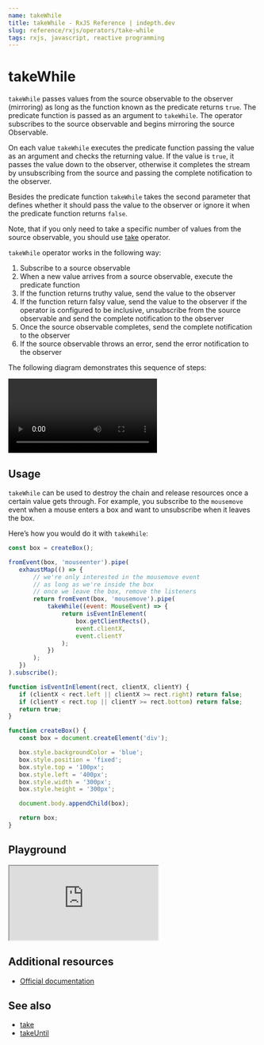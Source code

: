 ```yaml
---
name: takeWhile
title: takeWhile - RxJS Reference | indepth.dev
slug: reference/rxjs/operators/take-while
tags: rxjs, javascript, reactive programming
---
```


# takeWhile

`takeWhile` passes values from the source observable to the observer (mirroring) as long as the function known as the predicate returns `true`. The predicate function is passed as an argument to `takeWhile`. The operator subscribes to the source observable and begins mirroring the source Observable. 

On each value `takeWhile` executes the predicate function passing the value as an argument and checks the returning value. If the value is `true`, it passes the value down to the observer, otherwise it completes the stream by unsubscribing from the source and passing the complete notification to the observer. 

Besides the predicate function `takeWhile` takes the second parameter that defines whether it should pass the value to the observer or ignore it when the predicate function returns `false`.

Note, that if you only need to take a specific number of values from the source observable, you should use [take](https://indepth.dev/reference/rxjs/operators/take) operator.

`takeWhile` operator works in the following way:

1. Subscribe to a source observable
2. When a new value arrives from a source observable, execute the predicate function
3. If the function returns truthy value, send the value to the observer
4. If the function return falsy value, send the value to the observer if the operator is configured to be inclusive, unsubscribe from the source observable and send the complete notification to the observer
5. Once the source observable completes, send the complete notification to the observer
6. If the source observable throws an error, send the error notification to the observer

The following diagram demonstrates this sequence of steps:

<video>
    <source src="https://images.indepth.dev/references/rxjs/operators/take-while.mp4" type="video/mp4">
</video>

## Usage
`takeWhile` can be used to destroy the chain and release resources once a certain value gets through. For example, you subscribe to the `mousemove` event when a mouse enters a box and want to unsubscribe when it leaves the box. 

Here’s how you would do it with `takeWhile`:

```javascript
const box = createBox();

fromEvent(box, 'mouseenter').pipe(
   exhaustMap(() => {
       // we're only interested in the mousemove event
       // as long as we're inside the box
       // once we leave the box, remove the listeners
       return fromEvent(box, 'mousemove').pipe(
           takeWhile((event: MouseEvent) => {
               return isEventInElement(
                   box.getClientRects(),
                   event.clientX,
                   event.clientY
               );
           })
       );
   })
).subscribe();

function isEventInElement(rect, clientX, clientY) {
   if (clientX < rect.left || clientX >= rect.right) return false;
   if (clientY < rect.top || clientY >= rect.bottom) return false;
   return true;
}

function createBox() {
   const box = document.createElement('div');

   box.style.backgroundColor = 'blue';
   box.style.position = 'fixed';
   box.style.top = '100px';
   box.style.left = '400px';
   box.style.width = '300px';
   box.style.height = '300px';

   document.body.appendChild(box);

   return box;
}
```

## Playground

<iframe src="https://stackblitz.com/edit/indepth-rxjs-take-while?embed=1&file=index.ts"></iframe>

## Additional resources

- [Official documentation](https://rxjs.dev/api/operators/takeWhile)

## See also

- [take](https://indepth.dev/reference/rxjs/operators/take)
- [takeUntil](https://indepth.dev/reference/rxjs/operators/take-until)
